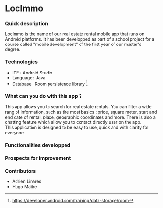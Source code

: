 # LocImmo

### Quick description 

LocImmo is the name of our real estate rental mobile app that runs on Android platforms. It has been developped as part of a school project for a course called "mobile development" of the first year of our master's degree. 

### Technologies
* IDE : Android Studio
* Language : Java
* Database : Room persistence library [^1]

### What can you do with this app ?
This app allows you to search for real estate rentals. You can filter a wide rang of information, such as the most basics : price, square meter, start and end date of rental, place, geographic coordinates and more. There is also a chatting feature which allow you to contact directly user on the app.<br>
This application is designed to be easy to use, quick and with clarity for everyone.

### Functionalities developped

### Prospects for improvement

### Contributors 
* Adrien Linares
* Hugo Maître

[^1]: https://developer.android.com/training/data-storage/room
